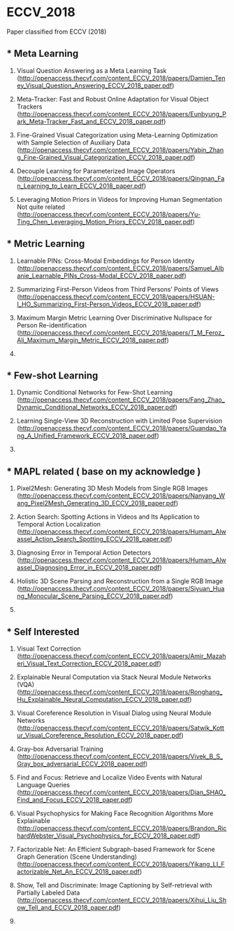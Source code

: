# ECCV_2018

Paper classified from ECCV (2018)

## * Meta Learning

1. Visual Question Answering as a Meta Learning Task
(http://openaccess.thecvf.com/content_ECCV_2018/papers/Damien_Teney_Visual_Question_Answering_ECCV_2018_paper.pdf)

2. Meta-Tracker: Fast and Robust Online Adaptation for Visual Object Trackers
(http://openaccess.thecvf.com/content_ECCV_2018/papers/Eunbyung_Park_Meta-Tracker_Fast_and_ECCV_2018_paper.pdf)

3. Fine-Grained Visual Categorization using Meta-Learning Optimization with Sample Selection of Auxiliary Data
(http://openaccess.thecvf.com/content_ECCV_2018/papers/Yabin_Zhang_Fine-Grained_Visual_Categorization_ECCV_2018_paper.pdf)

4. Decouple Learning for Parameterized Image Operators
(http://openaccess.thecvf.com/content_ECCV_2018/papers/Qingnan_Fan_Learning_to_Learn_ECCV_2018_paper.pdf)

5. Leveraging Motion Priors in Videos for Improving Human Segmentation <br>Not quite related<br/>
(http://openaccess.thecvf.com/content_ECCV_2018/papers/Yu-Ting_Chen_Leveraging_Motion_Priors_ECCV_2018_paper.pdf)


## * Metric Learning

1. Learnable PINs: Cross-Modal Embeddings for Person Identity
(http://openaccess.thecvf.com/content_ECCV_2018/papers/Samuel_Albanie_Learnable_PINs_Cross-Modal_ECCV_2018_paper.pdf)

2. Summarizing First-Person Videos from Third Persons’ Points of Views
(http://openaccess.thecvf.com/content_ECCV_2018/papers/HSUAN-I_HO_Summarizing_First-Person_Videos_ECCV_2018_paper.pdf)

3. Maximum Margin Metric Learning Over Discriminative Nullspace for Person Re-identification
(http://openaccess.thecvf.com/content_ECCV_2018/papers/T_M_Feroz_Ali_Maximum_Margin_Metric_ECCV_2018_paper.pdf)

4. 


## * Few-shot Learning

1. Dynamic Conditional Networks for Few-Shot Learning
(http://openaccess.thecvf.com/content_ECCV_2018/papers/Fang_Zhao_Dynamic_Conditional_Networks_ECCV_2018_paper.pdf)

2. Learning Single-View 3D Reconstruction with Limited Pose Supervision
(http://openaccess.thecvf.com/content_ECCV_2018/papers/Guandao_Yang_A_Unified_Framework_ECCV_2018_paper.pdf)

3. 


## * MAPL related ( base on my acknowledge )

1. Pixel2Mesh: Generating 3D Mesh Models from Single RGB Images
(http://openaccess.thecvf.com/content_ECCV_2018/papers/Nanyang_Wang_Pixel2Mesh_Generating_3D_ECCV_2018_paper.pdf)

2. Action Search: Spotting Actions in Videos and Its Application to Temporal Action Localization
(http://openaccess.thecvf.com/content_ECCV_2018/papers/Humam_Alwassel_Action_Search_Spotting_ECCV_2018_paper.pdf)

3. Diagnosing Error in Temporal Action Detectors
(http://openaccess.thecvf.com/content_ECCV_2018/papers/Humam_Alwassel_Diagnosing_Error_in_ECCV_2018_paper.pdf)

4. Holistic 3D Scene Parsing and Reconstruction from a Single RGB Image
(http://openaccess.thecvf.com/content_ECCV_2018/papers/Siyuan_Huang_Monocular_Scene_Parsing_ECCV_2018_paper.pdf)

5. 


## * Self Interested

1. Visual Text Correction
(http://openaccess.thecvf.com/content_ECCV_2018/papers/Amir_Mazaheri_Visual_Text_Correction_ECCV_2018_paper.pdf)

2. Explainable Neural Computation via Stack Neural Module Networks (VQA)
(http://openaccess.thecvf.com/content_ECCV_2018/papers/Ronghang_Hu_Explainable_Neural_Computation_ECCV_2018_paper.pdf)

3. Visual Coreference Resolution in Visual Dialog using Neural Module Networks
(http://openaccess.thecvf.com/content_ECCV_2018/papers/Satwik_Kottur_Visual_Coreference_Resolution_ECCV_2018_paper.pdf)

4. Gray-box Adversarial Training
(http://openaccess.thecvf.com/content_ECCV_2018/papers/Vivek_B_S_Gray_box_adversarial_ECCV_2018_paper.pdf)

5. Find and Focus: Retrieve and Localize Video Events with Natural Language Queries
(http://openaccess.thecvf.com/content_ECCV_2018/papers/Dian_SHAO_Find_and_Focus_ECCV_2018_paper.pdf)

6. Visual Psychophysics for Making Face Recognition Algorithms More Explainable
(http://openaccess.thecvf.com/content_ECCV_2018/papers/Brandon_RichardWebster_Visual_Psychophysics_for_ECCV_2018_paper.pdf)

7. Factorizable Net: An Efficient Subgraph-based Framework for Scene Graph Generation (Scene Understanding)
(http://openaccess.thecvf.com/content_ECCV_2018/papers/Yikang_LI_Factorizable_Net_An_ECCV_2018_paper.pdf)

8. Show, Tell and Discriminate: Image Captioning by Self-retrieval with Partially Labeled Data
(http://openaccess.thecvf.com/content_ECCV_2018/papers/Xihui_Liu_Show_Tell_and_ECCV_2018_paper.pdf)

9. 
